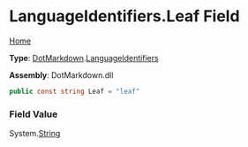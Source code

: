 # LanguageIdentifiers\.Leaf Field

[Home](../../../README.md)

**Type**: [DotMarkdown](../../README.md)\.[LanguageIdentifiers](../README.md)

**Assembly**: DotMarkdown\.dll

```csharp
public const string Leaf = "leaf"
```

### Field Value

System\.[String](https://docs.microsoft.com/en-us/dotnet/api/system.string)